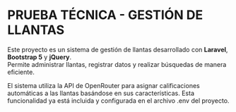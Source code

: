 # PRUEBA TÉCNICA - GESTIÓN DE LLANTAS

Este proyecto es un sistema de gestión de llantas desarrollado con **Laravel**, **Bootstrap 5** y **jQuery**.  
Permite administrar llantas, registrar datos y realizar búsquedas de manera eficiente.

El sistema utiliza la API de OpenRouter para asignar calificaciones automáticas a las llantas basándose en sus características.
Esta funcionalidad ya está incluida y configurada en el archivo .env del proyecto.
